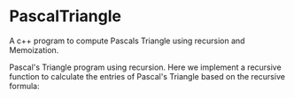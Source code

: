 # PascalTriangle
A c++ program to compute Pascals Triangle using recursion and Memoization.

Pascal's Triangle program using recursion. Here we implement a recursive function to calculate the entries of Pascal's Triangle based on the recursive formula:

